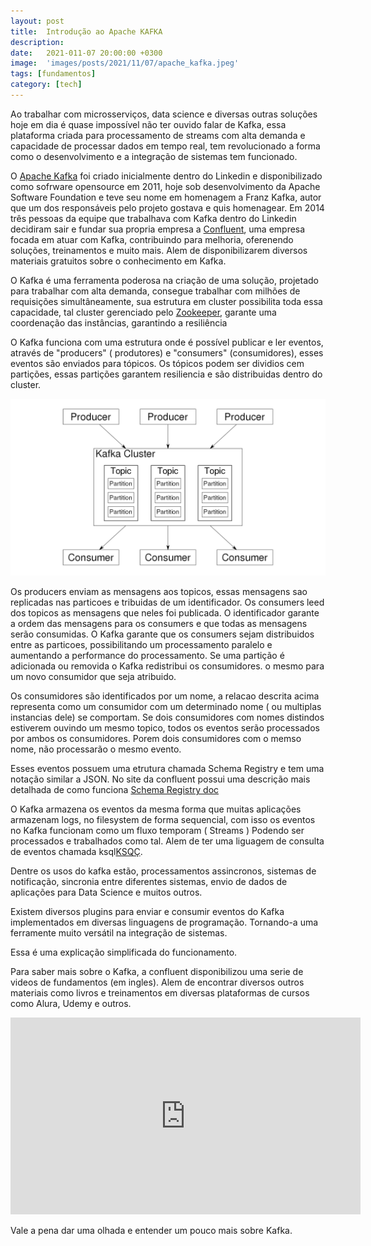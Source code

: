 ```yaml
---
layout: post
title:  Introdução ao Apache KAFKA
description: 
date:   2021-011-07 20:00:00 +0300
image:  'images/posts/2021/11/07/apache_kafka.jpeg'
tags: [fundamentos]
category: [tech]
---
```


Ao trabalhar com microsserviços, data science e diversas outras soluções hoje em dia é quase impossível não ter ouvido falar de Kafka, essa plataforma criada para processamento de streams com alta demanda e capacidade de processar dados em tempo real, tem revolucionado a forma como o desenvolvimento e a integração de sistemas tem funcionado.

O [Apache Kafka](https://kafka.apache.org/) foi criado inicialmente dentro do Linkedin e disponibilizado como sofrware opensource em 2011, hoje sob desenvolvimento da Apache Software Foundation e teve seu nome em homenagem a Franz Kafka, autor que um dos responsáveis pelo projeto gostava e quis homenagear. Em 2014 três pessoas da equipe que trabalhava com Kafka dentro do Linkedin decidiram sair e fundar sua propria empresa a [Confluent](https://www.confluent.io/), uma empresa focada em atuar com Kafka, contribuindo para melhoria, oferenendo soluções, treinamentos e muito mais. Alem de disponibilizarem diversos materiais gratuitos sobre o conhecimento em Kafka.

O Kafka é uma ferramenta poderosa na criação de uma solução, projetado para trabalhar com alta demanda, consegue trabalhar com milhões de requisições simultâneamente,
sua estrutura em cluster possibilita toda essa capacidade, tal cluster gerenciado pelo [Zookeeper](https://zookeeper.apache.org/), garante uma coordenação das instâncias, garantindo a resiliência 

O Kafka funciona com uma estrutura onde é possível publicar e ler eventos, através de "producers" ( produtores) e "consumers" (consumidores), esses eventos são enviados para tópicos. Os tópicos podem ser dividios cem partições, essas partições garantem resiliencia e são distribuidas dentro do cluster.

![Kafka Structure](/images/posts/2021/11/07/kafka_structure.png "Kafka Structure")

Os producers enviam as mensagens aos topicos, essas mensagens sao replicadas nas particoes e tribuidas de um identificador. Os consumers leed dos topicos as mensagens que neles foi publicada. O identificador garante a ordem das mensagens para os consumers e que todas as mensagens serão consumidas. 
O Kafka garante que os consumers sejam distribuidos entre as particoes, possibilitando um processamento paralelo e aumentando a performance do processamento. Se uma partição é adicionada ou removida o Kafka redistribui os consumidores. o mesmo para um novo consumidor que seja atribuido. 

Os consumidores são identificados por um nome, a relacao descrita acima representa como um consumidor com um determinado nome ( ou multiplas instancias dele) se comportam.  Se dois consumidores com nomes distindos estiverem ouvindo um mesmo topico, todos os eventos serão processados por ambos os consumidores. Porem dois consumidores com o memso nome, não processarão o mesmo evento. 

Esses eventos possuem uma etrutura chamada Schema Registry e tem uma notação similar a JSON. No site da confluent possui uma descrição mais detalhada de como funciona [Schema Registry doc](https://docs.confluent.io/platform/current/schema-registry/index.html)

O Kafka armazena os eventos da mesma forma que muitas aplicações armazenam logs, no filesystem de forma sequencial, com isso os eventos no Kafka funcionam como um fluxo temporam ( Streams ) Podendo ser processados e trabalhados como tal. Alem de ter uma liguagem de consulta de eventos chamada ksql[KSQÇ](https://www.confluent.io/blog/ksql-streaming-sql-for-apache-kafka/).

Dentre os usos do kafka estão, processamentos assincronos, sistemas de notificação, sincronia entre diferentes sistemas, envio de dados de aplicações para Data Science e muitos outros. 

Existem diversos plugins para enviar e consumir eventos do Kafka implementados em diversas linguagens de programação. Tornando-a uma ferramente muito versátil na integração de sistemas.

Essa é uma explicação simplificada do funcionamento.

Para saber mais sobre o Kafka, a confluent disponibilizou uma serie de videos de fundamentos (em ingles).  Alem de encontrar diversos outros materiais como livros e treinamentos em diversas plataformas de cursos como Alura, Udemy e outros.

<iframe width="560" height="315" src="https://www.youtube.com/embed/videoseries?list=PLa7VYi0yPIH2PelhRHoFR5iQgflg-y6JA" title="YouTube video player" frameborder="0" allow="accelerometer; autoplay; clipboard-write; encrypted-media; gyroscope; picture-in-picture" allowfullscreen></iframe>

Vale a pena dar uma olhada e entender um pouco mais sobre Kafka. 


